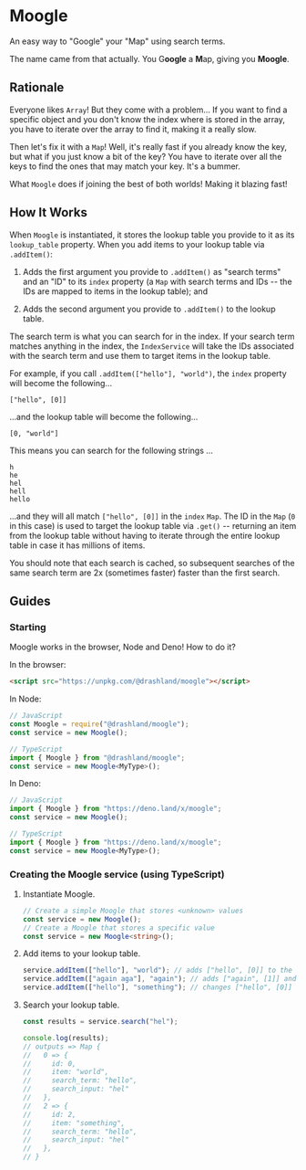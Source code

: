 # Moogle

An easy way to "Google" your "Map" using search terms.

The name came from that actually. You G**oogle** a **M**ap, giving you
**Moogle**.

## Rationale

Everyone likes `Array`! But they come with a problem... If you want to find a
specific object and you don't know the index where is stored in the array, you
have to iterate over the array to find it, making it a really slow.

Then let's fix it with a `Map`! Well, it's really fast if you already know the
key, but what if you just know a bit of the key? You have to iterate over all
the keys to find the ones that may match your key. It's a bummer.

What `Moogle` does if joining the best of both worlds! Making it blazing fast!

## How It Works

When `Moogle` is instantiated, it stores the lookup table you provide to it as
its `lookup_table` property. When you add items to your lookup table via
`.addItem()`:

1. Adds the first argument you provide to `.addItem()` as "search terms" and an
   "ID" to its `index` property (a `Map` with search terms and IDs -- the IDs
   are mapped to items in the lookup table); and

2. Adds the second argument you provide to `.addItem()` to the lookup table.

The search term is what you can search for in the index. If your search term
matches anything in the index, the `IndexService` will take the IDs associated
with the search term and use them to target items in the lookup table.

For example, if you call `.addItem(["hello"], "world")`, the `index` property
will become the following...

   ```
   ["hello", [0]]
   ```

...and the lookup table will become the following...

   ```
   [0, "world"]
   ```

This means you can search for the following strings ...

   ```
   h
   he
   hel
   hell
   hello
   ```

...and they will all match `["hello", [0]]` in the `index` `Map`. The ID in
the `Map` (`0` in this case) is used to target the lookup table via `.get()` --
returning an item from the lookup table without having to iterate through the
entire lookup table in case it has millions of items.

You should note that each search is cached, so subsequent searches of the same
search term are 2x (sometimes faster) faster than the first search.

## Guides

### Starting

Moogle works in the browser, Node and Deno! How to do it?

In the browser:

   ```html
   <script src="https://unpkg.com/@drashland/moogle"></script>
   ```

In Node:

   ```javascript
   // JavaScript
   const Moogle = require("@drashland/moogle");
   const service = new Moogle();
   ```

   ```typescript
   // TypeScript
   import { Moogle } from "@drashland/moogle";
   const service = new Moogle<MyType>();
   ```

In Deno:

   ```javascript
   // JavaScript
   import { Moogle } from "https://deno.land/x/moogle";
   const service = new Moogle();
   ```

   ```typescript
   // TypeScript
   import { Moogle } from "https://deno.land/x/moogle";
   const service = new Moogle<MyType>();
   ```

### Creating the Moogle service (using TypeScript)

1. Instantiate Moogle.

   ```typescript
   // Create a simple Moogle that stores <unknown> values
   const service = new Moogle();
   // Create a Moogle that stores a specific value
   const service = new Moogle<string>();
   ```

2. Add items to your lookup table.

   ```typescript
   service.addItem(["hello"], "world"); // adds ["hello", [0]] to the index
   service.addItem(["again aga"], "again"); // adds ["again", [1]] and ["aga", [1]] to the index
   service.addItem(["hello"], "something"); // changes ["hello", [0]] to ["hello", [0,2]] in the index
   ```

3. Search your lookup table.

   ```typescript
   const results = service.search("hel");

   console.log(results);
   // outputs => Map {
   //   0 => {
   //     id: 0,
   //     item: "world",
   //     search_term: "hello",
   //     search_input: "hel"
   //   },
   //   2 => {
   //     id: 2,
   //     item: "something",
   //     search_term: "hello",
   //     search_input: "hel"
   //   },
   // }
   ```
